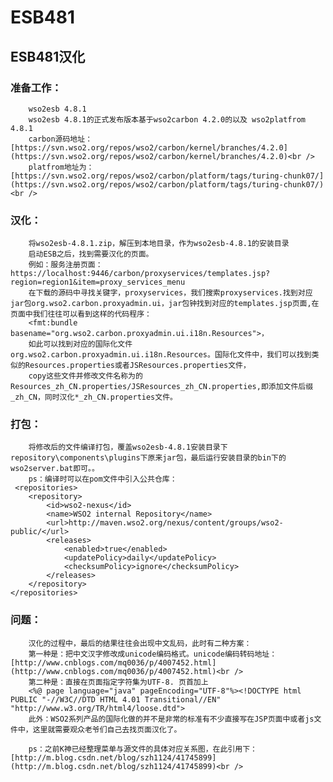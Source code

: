 # ESB481
ESB481汉化
-------------------------

### 准备工作：<br />
		wso2esb 4.8.1
		wso2esb 4.8.1的正式发布版本基于wso2carbon 4.2.0的以及 wso2platfrom 4.8.1 
		carbon源码地址：[https://svn.wso2.org/repos/wso2/carbon/kernel/branches/4.2.0](https://svn.wso2.org/repos/wso2/carbon/kernel/branches/4.2.0)<br />
		platfrom地址为：[https://svn.wso2.org/repos/wso2/carbon/platform/tags/turing-chunk07/](https://svn.wso2.org/repos/wso2/carbon/platform/tags/turing-chunk07/)<br />

### 汉化：<br />
		将wso2esb-4.8.1.zip，解压到本地目录，作为wso2esb-4.8.1的安装目录
		启动ESB之后，找到需要汉化的页面。
		例如：服务注册页面：https://localhost:9446/carbon/proxyservices/templates.jsp?region=region1&item=proxy_services_menu
		在下载的源码中寻找关键字，proxyservices，我们搜索proxyservices.找到对应jar包org.wso2.carbon.proxyadmin.ui，jar包钟找到对应的templates.jsp页面,在页面中我们往往可以看到这样的代码程序： 
		<fmt:bundle basename="org.wso2.carbon.proxyadmin.ui.i18n.Resources">，
		如此可以找到对应的国际化文件org.wso2.carbon.proxyadmin.ui.i18n.Resources。国际化文件中，我们可以找到类似的Resources.properties或者JSResources.properties文件，
		copy这些文件并修改文件名称为的Resources_zh_CN.properties/JSResources_zh_CN.properties,即添加文件后缀_zh_CN，同时汉化*_zh_CN.properties文件。

### 打包：<br />
		将修改后的文件编译打包，覆盖wso2esb-4.8.1安装目录下repository\components\plugins下原来jar包，最后运行安装目录的bin下的wso2server.bat即可。。
		ps：编译时可以在pom文件中引入公共仓库：
	 <repositories>
        <repository>
            <id>wso2-nexus</id>
            <name>WSO2 internal Repository</name>
            <url>http://maven.wso2.org/nexus/content/groups/wso2-public/</url>
            <releases>
                <enabled>true</enabled>
                <updatePolicy>daily</updatePolicy>
                <checksumPolicy>ignore</checksumPolicy>
            </releases>
        </repository>
    </repositories>


### 问题：<br />
		汉化的过程中，最后的结果往往会出现中文乱码，此时有二种方案：
		第一种是：把中文汉字修改成unicode编码格式。unicode编码转码地址：[http://www.cnblogs.com/mq0036/p/4007452.html](http://www.cnblogs.com/mq0036/p/4007452.html)<br />
		第二种是：直接在页面指定字符集为UTF-8. 页首加上
		<%@ page language="java" pageEncoding="UTF-8"%><!DOCTYPE html PUBLIC "-//W3C//DTD HTML 4.01 Transitional//EN" "http://www.w3.org/TR/html4/loose.dtd">
		此外：WSO2系列产品的国际化做的并不是非常的标准有不少直接写在JSP页面中或者js文件中，这里就需要观众老爷们自己去找页面汉化了。

		ps：之前K神已经整理菜单与源文件的具体对应关系图，在此引用下：[http://m.blog.csdn.net/blog/szh1124/41745899](http://m.blog.csdn.net/blog/szh1124/41745899)<br />

